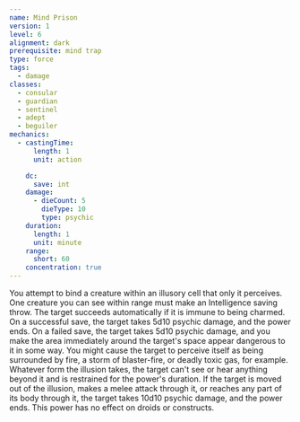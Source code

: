 ```yaml
---
name: Mind Prison
version: 1
level: 6
alignment: dark
prerequisite: mind trap
type: force
tags:
  - damage
classes:
  - consular
  - guardian
  - sentinel
  - adept
  - beguiler
mechanics:
  - castingTime:
      length: 1
      unit: action

    dc:
      save: int
    damage:
      - dieCount: 5
        dieType: 10
        type: psychic
    duration:
      length: 1
      unit: minute
    range:
      short: 60
    concentration: true
---
```

You attempt to bind a creature within an illusory cell that only it perceives. One creature you can see within range must make an Intelligence saving throw. The target succeeds automatically if it is immune to being charmed. On a successful save, the target takes 5d10 psychic damage, and the power ends. On a failed save, the target takes 5d10 psychic damage, and you make the area immediately around the target's space appear dangerous to it in some way. You might cause the target to perceive itself as being surrounded by fire, a storm of blaster-fire, or deadly toxic gas, for example. Whatever form the illusion takes, the target can't see or hear anything beyond it and is restrained for the power's duration. If the target is moved out of the illusion, makes a melee attack through it, or reaches any part of its body through it, the target takes 10d10 psychic damage, and the power ends. This power has no effect on droids or constructs.
    